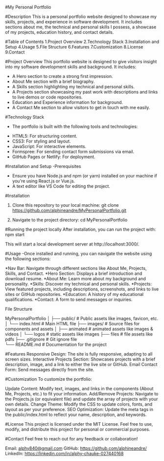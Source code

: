 #My Personal Portfolio

#Description
This is a personal portfolio website designed to showcase my skills, projects, and experience in software development. It includes sections about me, the technical and personal skills I possess, a showcase of my projects, education history, and contact details.

#Table of Contents
1.Project Overview
2.Technology Stack
3.Installation and Setup
4.Usage
5.File Structure
6.Features
7.Customization
8.License
9.Contact

#Project Overview
This portfolio website is designed to give visitors insight into my software development skills and background. It includes:

- A Hero section to create a strong first impression.
- About Me section with a brief biography.
- A Skills section highlighting my technical and personal skills.
- A Projects section showcasing my past work with descriptions and links to live demos or code repositories.
- Education and Experience information for background.
- A Contact Me section to allow visitors to get in touch with me easily.
  
#Technology Stack
- The portfolio is built with the following tools and technologies:

* HTML5: For structuring content.
* CSS3: For styling and layout.
* JavaScript: For interactive elements.
* Formspree: For sending contact form submissions via email.
* GitHub Pages or Netlify: For deployment.

#Installation and Setup
-Prerequisites
* Ensure you have Node.js and npm (or yarn) installed on your machine if you're using React.js or Vue.js.
* A text editor like VS Code for editing the project.

#Installation
1. Clone this repository to your local machine:
git clone https://github.com/alphineandre/MyPersonalPortfolio.git

2. Navigate to the project directory:
cd MyPersonalPortfolio

#Running the project locally
After installation, you can run the project with:
npm start

This will start a local development server at http://localhost:3000/.

#Usage
-Once installed and running, you can navigate the website using the following sections:

*Nav Bar: Navigate through different sections like About Me, Projects, Skills, and Contact.
*Hero Section: Displays a brief introduction and download resume.
*About Me: Learn more about my background and personality.
*Skills: Discover my technical and personal skills.
*Projects: View featured projects, including descriptions, screenshots, and links to live sites or GitHub repositories.
*Education: A history of my educational qualifications.
*Contact: A form to send messages or inquiries.

File Structure

MyPersonalPortfolio
│
├── public/                 # Public assets like images, favicon, etc.
│   └── index.html          # Main HTML file
├── images/                 # Source files for components and assets
│   ├── animated            # animated assets like images & videos
│   └── logos               # static assets like images
├── files                   # file assets like pdfs
├── .gitignore              # Git ignore file          
└── README.md               # Documentation for the project

#Features
Responsive Design: The site is fully responsive, adapting to all screen sizes.
Interactive Projects Section: Showcases projects with a brief description, image, and a link to either the live site or GitHub.
Email Contact Form: Send messages directly from the site.

#Customization
To customize the portfolio:

Update Content: Modify text, images, and links in the components (About Me, Projects, etc.) to fit your information.
Add/Remove Projects: Navigate to the Projects.js (or equivalent file) and update the array of projects with your own details.
Change Theme: Modify the CSS to update colors, fonts, and layout as per your preference.
SEO Optimization: Update the meta tags in the public/index.html to reflect your name, description, and keywords.

#License
This project is licensed under the MIT License. Feel free to use, modify, and distribute this project for personal or commercial purposes.

#Contact
Feel free to reach out for any feedback or collaboration!

Email: alphy840@gmail.com
GitHub: https://github.com/alphineandre/
LinkedIn: https://linkedin.com/in/alphy-chauke-027440168
